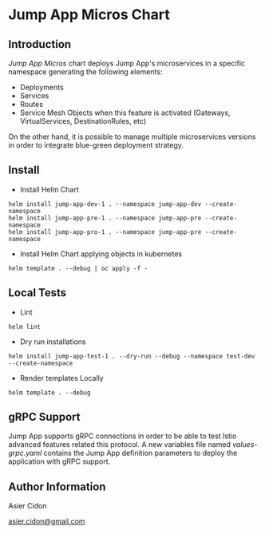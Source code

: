 # Jump App Micros Chart

## Introduction

*Jump App Micros* chart deploys Jump App's microservices in a specific namespace generating the following elements:

- Deployments
- Services
- Routes
- Service Mesh Objects when this feature is activated (Gateways, VirtualServices, DestinationRules, etc)

On the other hand, it is possible to manage multiple microservices versions in order to integrate blue-green deployment strategy.

## Install

- Install Helm Chart

```$bash
helm install jump-app-dev-1 . --namespace jump-app-dev --create-namespace
helm install jump-app-pre-1 . --namespace jump-app-pre --create-namespace
helm install jump-app-pro-1 . --namespace jump-app-pre --create-namespace
```

- Install Helm Chart applying objects in kubernetes

```$bash
helm template . --debug | oc apply -f -
```

## Local Tests

- Lint

```$bash
helm lint
```

- Dry run installations

```$bash
helm install jump-app-test-1 . --dry-run --debug --namespace test-dev --create-namespace
```

- Render templates Locally

```$bash
helm template . --debug
```

## gRPC Support

Jump App supports gRPC connections in order to be able to test Istio advanced features related this protocol. A new variables file named _values-grpc.yaml_ contains the Jump App definition parameters to deploy the application with gRPC support.

## Author Information

Asier Cidon

asier.cidon@gmail.com
